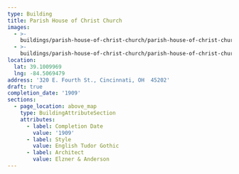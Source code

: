 ```yaml
---
type: Building
title: Parish House of Christ Church
images:
  - >-
    buildings/parish-house-of-christ-church/parish-house-of-christ-church-0_bpg1pt
  - >-
    buildings/parish-house-of-christ-church/parish-house-of-christ-church-1_biuvfg
location:
  lat: 39.1009969
  lng: -84.5069479
address: '320 E. Fourth St., Cincinnati, OH  45202'
draft: true
completion_date: '1909'
sections:
  - page_location: above_map
    type: BuildingAttributeSection
    attributes:
      - label: Completion Date
        value: '1909'
      - label: Style
        value: English Tudor Gothic
      - label: Architect
        value: Elzner & Anderson
---
```

